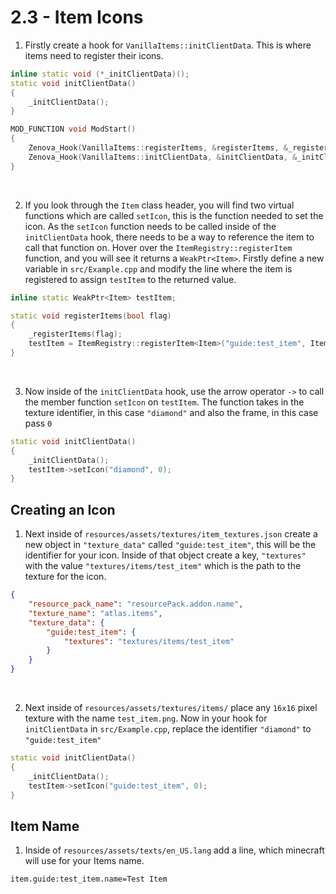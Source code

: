 # 2.3 - Item Icons

1. Firstly create a hook for `VanillaItems::initClientData`. This is where items need to register their icons. 
```cpp
inline static void (*_initClientData)();
static void initClientData()
{
    _initClientData();
}
```
```cpp
MOD_FUNCTION void ModStart() 
{
	Zenova_Hook(VanillaItems::registerItems, &registerItems, &_registerItems);
	Zenova_Hook(VanillaItems::initClientData, &initClientData, &_initClientData);
}
```

<br />

2. If you look through the `Item` class header, you will find two virtual functions which are called `setIcon`, this is the function needed to set the icon. As the `setIcon` function needs to be called inside of the `initClientData` hook, there needs to be a way to reference the item to call that function on. Hover over the `ItemRegistry::registerItem` function, and you will see it returns a `WeakPtr<Item>`. Firstly define a new variable in `src/Example.cpp` and modify the line where the item is registered to assign `testItem` to the returned value.
```cpp
inline static WeakPtr<Item> testItem;
```
```cpp
static void registerItems(bool flag)
{
	_registerItems(flag);
	testItem = ItemRegistry::registerItem<Item>("guide:test_item", ItemRegistry::getMaxItemID());
}
```

<br />

3. Now inside of the `initClientData` hook, use the arrow operator `->` to call the member function `setIcon` on `testItem`. The function takes in the texture identifier, in this case `"diamond"` and also the frame, in this case pass `0`
```cpp
static void initClientData()
{
	_initClientData();
	testItem->setIcon("diamond", 0);
}
```

## Creating an Icon

1. Next inside of `resources/assets/textures/item_textures.json` create a new object in `"texture_data"` called `"guide:test_item"`, this will be the identifier for your icon. Inside of that object create a key, `"textures"` with the value `"textures/items/test_item"` which is the path to the texture for the icon.
```json
{
	"resource_pack_name": "resourcePack.addon.name",
	"texture_name": "atlas.items",
	"texture_data": {
		"guide:test_item": {
			"textures": "textures/items/test_item"
		}
	}
}
```

<br />

2. Next inside of `resources/assets/textures/items/` place any `16x16` pixel texture with the name `test_item.png`. Now in your hook for `initClientData` in `src/Example.cpp`, replace the identifier `"diamond"` to `"guide:test_item"`
```cpp
static void initClientData()
{
	_initClientData();
	testItem->setIcon("guide:test_item", 0);
}
```

## Item Name

1. Inside of `resources/assets/texts/en_US.lang` add a line, which minecraft will use for your Items name.
```
item.guide:test_item.name=Test Item
```